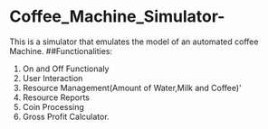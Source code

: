 # Coffee_Machine_Simulator-
This is a simulator that emulates the model of an automated coffee Machine.
##Functionalities:
1. On and Off Functionaly 
2. User Interaction 
3. Resource Management(Amount of Water,Milk and Coffee)'
4. Resource Reports 
5. Coin Processing 
6. Gross Profit Calculator.
